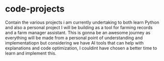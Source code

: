 # code-projects 
Contain the various projects i am currently undertaking to both learn Python and also a personal project I will be building as a tool for farming records and a farm manager assistant. 
This is gonna be an awesome journey as everything will be made from a personal point of understanding and implementatiopn but considering we have AI tools that can help with explanations and code optimization, I couldint have chosen a better time to learn and implement this. 
